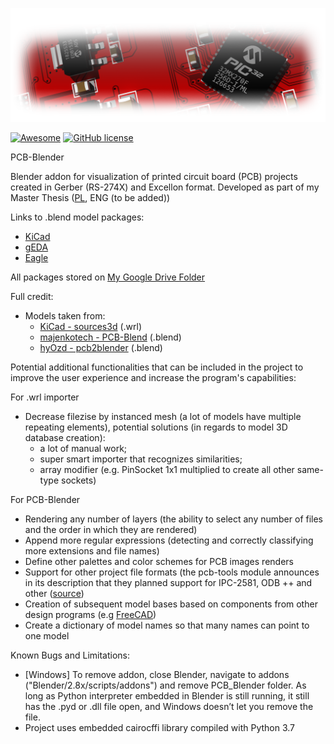 [![AWESOME CHEATSHEETS LOGO](_design/Logo3.png)]()

[![Awesome](https://awesome.re/badge.svg)](https://awesome.re) [![GitHub license](https://img.shields.io/badge/license-MIT-blue.svg)](https://github.com/adammak23/FreePCB-Blender/blob/master/LICENSE)


PCB-Blender

Blender addon for visualization of printed circuit board (PCB) projects created in Gerber (RS-274X) and Excellon format.
Developed as part of my Master Thesis ([PL](https://github.com/adammak23/PCB-Blender/blob/master/xelatex-mgr-master/magisterka.pdf), ENG (to be added))

Links to .blend model packages:
- [KiCad](https://drive.google.com/file/d/13XPhmWK7C0UOgMiue4U_l_PDTFWbCmsc/view?usp=sharing)
- [gEDA](https://drive.google.com/file/d/1f8NjVyEgBYInyVxm_Tka4bmXz_6UZx5u/view?usp=sharing)
- [Eagle](https://drive.google.com/file/d/1A_rOZ67kWDz7st1iD3GfgFiSNWOtfTx2/view?usp=sharing)


All packages stored on [My Google Drive Folder](https://drive.google.com/drive/folders/1vVREEy2yFZxJN8ogHBjQFaNlgMFhQrmn?usp=sharing)

Full credit:
- Models taken from:
	- [KiCad - sources3d](https://github.com/kicad/packages3d-source) (.wrl)
	- [majenkotech - PCB-Blend](https://github.com/majenkotech/PCB-Blend) (.blend)
	- [hyOzd - pcb2blender](https://bitbucket.org/hyOzd/pcb2blender/src/master/) (.blend)

Potential additional functionalities that can be included in the project to improve the user experience and increase the program's capabilities:

For .wrl importer
- Decrease filezise by instanced mesh (a lot of models have multiple repeating elements), potential solutions (in regards to model 3D database creation):
	- a lot of manual work;
	- super smart importer that recognizes similarities;
	- array modifier (e.g. PinSocket 1x1 multiplied to create all other same-type sockets)

For PCB-Blender
- Rendering any number of layers (the ability to select any number of files and the order in which they are rendered)
- Append more regular expressions (detecting and correctly classifying more extensions and file names)
- Define other palettes and color schemes for PCB images renders
- Support for other project file formats (the pcb-tools module announces in its description that they planned support for IPC-2581, ODB ++ and other ([source](https://pcb-tools.readthedocs.io/en/latest/about.html))
- Creation of subsequent model bases based on components from other design programs (e.g [FreeCAD](https://github.com/marmni/FreeCAD-PCB-library))
- Create a dictionary of model names so that many names can point to one model

Known Bugs and Limitations:
- [Windows] To remove addon, close Blender, navigate to addons ("Blender/2.8x/scripts/addons") and remove PCB_Blender folder. As long as Python interpreter embedded in Blender is still running, it still has the .pyd or .dll file open, and Windows doesn’t let you remove the file.
- Project uses embedded cairocffi library compiled with Python 3.7
